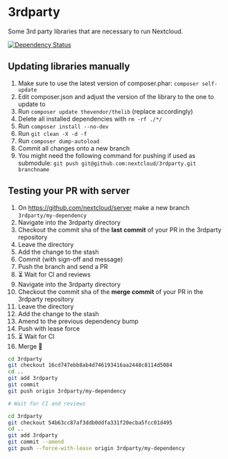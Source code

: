 # 3rdparty

Some 3rd party libraries that are necessary to run Nextcloud.

[![Dependency Status](https://www.versioneye.com/user/projects/576c043fcd6d510048bab256/badge.svg?style=flat-square)](https://www.versioneye.com/user/projects/576c043fcd6d510048bab256)

## Updating libraries manually

1. Make sure to use the latest version of composer.phar: `composer self-update`
2. Edit composer.json and adjust the version of the library to the one to update to
3. Run `composer update thevendor/thelib` (replace accordingly)
4. Delete all installed dependencies with `rm -rf ./*/`
5. Run `composer install --no-dev`
6. Run `git clean -X -d -f`
7. Run `composer dump-autoload`
8. Commit all changes onto a new branch
9. You might need the following command for pushing if used as submodule: `git push git@github.com:nextcloud/3rdparty.git branchname`

## Testing your PR with server

1. On https://github.com/nextcloud/server make a new branch `3rdparty/my-dependency`
2. Navigate into the 3rdparty directory
3. Checkout the commit sha of the **last commit** of your PR in the 3rdparty repository
4. Leave the directory
5. Add the change to the stash
6. Commit (with sign-off and message)
7. Push the branch and send a PR
8. ⏳ Wait for CI and reviews
9. Navigate into the 3rdparty directory
10. Checkout the commit sha of the **merge commit** of your PR in the 3rdparty repository
11. Leave the directory
12. Add the change to the stash
13. Amend to the previous dependency bump
14. Push with lease force
15. ⏳ Wait for CI
16. Merge 🎉

```sh
cd 3rdparty
git checkout 16cd747ebb8ab4d746193416aa2448c8114d5084
cd ..
git add 3rdparty
git commit
git push origin 3rdparty/my-dependency

# Wait for CI and reviews

cd 3rdparty
git checkout 54b63cc87af3ddb0ddfa331f20ecba5fcc01d495
cd ..
git add 3rdparty
git commit --amend
git push --force-with-lease origin 3rdparty/my-dependency
```
